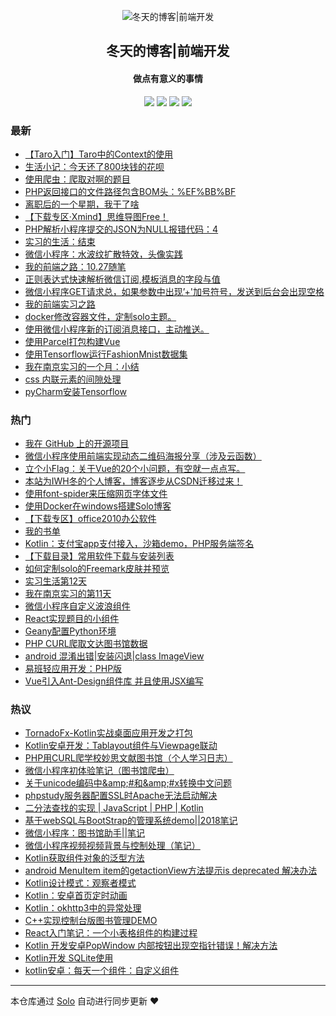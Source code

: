 <p align="center"><img alt="冬天的博客|前端开发" src="https://static.b3log.org/images/brand/solo-32.png"></p><h2 align="center">
冬天的博客|前端开发
</h2>

<h4 align="center">做点有意义的事情</h4>
<p align="center"><a title="冬天的博客|前端开发" target="_blank" href="https://github.com/iwh718/solo-blog"><img src="https://img.shields.io/github/last-commit/iwh718/solo-blog.svg?style=flat-square&color=FF9900"></a>
<a title="GitHub repo size in bytes" target="_blank" href="https://github.com/iwh718/solo-blog"><img src="https://img.shields.io/github/repo-size/iwh718/solo-blog.svg?style=flat-square"></a>
<a title="Solo Version" target="_blank" href="https://github.com/b3log/solo/releases"><img src="https://img.shields.io/badge/solo-3.6.4-f1e05a.svg?style=flat-square&color=blueviolet"></a>
<a title="Hits" target="_blank" href="https://github.com/b3log/hits"><img src="https://hits.b3log.org/iwh718/solo-blog.svg"></a></p>

### 最新

* [【Taro入门】Taro中的Context的使用](http://blog.borebooks.top/articles/2019/11/22/1574421961885.html)
* [生活小记：今天还了800块钱的花呗](http://blog.borebooks.top/articles/2019/11/15/1573825489290.html)
* [使用爬虫：爬取对啊的题目](http://blog.borebooks.top/articles/2019/11/14/1573727378926.html)
* [PHP返回接口的文件路径包含BOM头：%EF%BB%BF](http://blog.borebooks.top/articles/2019/11/13/1573619218351.html)
* [离职后的一个星期，我干了啥](http://blog.borebooks.top/articles/2019/11/11/1573475571852.html)
* [【下载专区·Xmind】思维导图Free！](http://blog.borebooks.top/articles/2019/11/04/1572874790855.html)
* [PHP解析小程序提交的JSON为NULL报错代码：4](http://blog.borebooks.top/articles/2019/11/03/1572725002694.html)
* [实习的生活：结束](http://blog.borebooks.top/articles/2019/11/02/1572691173355.html)
* [微信小程序：水波纹扩散特效，头像实践](http://blog.borebooks.top/articles/2019/10/30/1572365619157.html)
* [我的前端之路：10.27随笔](http://blog.borebooks.top/articles/2019/10/27/1572180208407.html)
* [正则表达式快速解析微信订阅,模板消息的字段与值](http://blog.borebooks.top/articles/2019/10/23/1571803290230.html)
* [微信小程序GET请求总，如果参数中出现’+'加号符号，发送到后台会出现空格](http://blog.borebooks.top/articles/2019/10/23/1571802725227.html)
* [我的前端实习之路](http://blog.borebooks.top/articles/2019/10/18/1571328958610.html)
* [docker修改容器文件，定制solo主题。](http://blog.borebooks.top/articles/2019/10/14/1571045765238.html)
* [使用微信小程序新的订阅消息接口，主动推送。](http://blog.borebooks.top/articles/2019/10/13/1570978916605.html)
* [使用Parcel打包构建Vue](http://blog.borebooks.top/articles/2019/10/08/1570500571251.html)
* [使用Tensorflow运行FashionMnist数据集](http://blog.borebooks.top/articles/2019/09/21/1569045167650.html)
* [我在南京实习的一个月：小结](http://blog.borebooks.top/articles/2019/09/12/1568299173068.html)
* [css 内联元素的间隙处理](http://blog.borebooks.top/articles/2019/09/12/1568272436904.html)
* [pyCharm安装Tensorflow](http://blog.borebooks.top/articles/2019/09/09/1568022939322.html)

### 热门

* [我在 GitHub 上的开源项目](http://blog.borebooks.top/my-github-repos)
* [微信小程序使用前端实现动态二维码海报分享（涉及云函数）](http://blog.borebooks.top/articles/2019/08/25/1566701972249.html)
* [立个小Flag：关于Vue的20个小问题，有空就一点点写。](http://blog.borebooks.top/articles/2019/08/25/1566703408311.html)
* [本站为IWH冬的个人博客，博客逐步从CSDN迁移过来！](http://blog.borebooks.top/hello-solo)
* [使用font-spider来压缩网页字体文件](http://blog.borebooks.top/articles/2019/08/31/1567222614776.html)
* [使用Docker在windows搭建Solo博客](http://blog.borebooks.top/articles/2019/08/20/1566279538847.html)
* [【下载专区】office2010办公软件](http://blog.borebooks.top/articles/2019/09/02/1567415645786.html)
* [我的书单](http://blog.borebooks.top/articles/2019/08/23/1566522644284.html)
* [Kotlin：支付宝app支付接入，沙箱demo，PHP服务端签名](http://blog.borebooks.top/articles/2019/08/20/1566313026471.html)
* [【下载目录】常用软件下载与安装列表](http://blog.borebooks.top/articles/2019/09/02/1567416110090.html)
* [如何定制solo的Freemark皮肤并预览](http://blog.borebooks.top/articles/2019/08/22/1566467677461.html)
* [实习生活第12天](http://blog.borebooks.top/articles/2019/08/21/1566401413424.html)
* [我在南京实习的第11天](http://blog.borebooks.top/articles/2019/08/20/1566312004173.html)
* [微信小程序自定义波浪组件](http://blog.borebooks.top/articles/2019/08/20/1566313566665.html)
* [React实现题目的小组件](http://blog.borebooks.top/articles/2019/08/20/1566256818411.html)
* [Geany配置Python环境](http://blog.borebooks.top/articles/2019/09/05/1567656120620.html)
* [PHP CURL爬取文达图书馆数据](http://blog.borebooks.top/articles/2019/08/19/1566223919275.html)
* [android 混淆出错|安装闪退|class ImageView](http://blog.borebooks.top/articles/2019/08/20/1566312925155.html)
* [易班轻应用开发：PHP版](http://blog.borebooks.top/articles/2019/08/20/1566313291707.html)
* [Vue引入Ant-Design组件库 并且使用JSX编写](http://blog.borebooks.top/articles/2019/08/20/1566256973917.html)

### 热议

* [TornadoFx-Kotlin实战桌面应用开发之打包](http://blog.borebooks.top/articles/2019/08/19/1566223592903.html)
* [Kotlin安卓开发：Tablayout组件与Viewpage联动](http://blog.borebooks.top/articles/2019/08/19/1566223669646.html)
* [PHP用CURL爬学校妙思文献图书馆（个人学习日志）](http://blog.borebooks.top/articles/2019/08/19/1566223957059.html)
* [微信小程序初体验笔记（图书馆爬虫）](http://blog.borebooks.top/articles/2019/08/19/1566223997700.html)
* [关于unicode编码中&amp;amp;#和&amp;amp;#x转换中文问题](http://blog.borebooks.top/articles/2019/08/19/1566224033929.html)
* [phpstudy服务器配置SSL时Apache无法启动解决](http://blog.borebooks.top/articles/2019/08/19/1566224068439.html)
* [二分法查找的实现 | JavaScript | PHP | Kotlin](http://blog.borebooks.top/articles/2019/08/19/1566224106090.html)
* [基于webSQL与BootStrap的管理系统demo||2018笔记](http://blog.borebooks.top/articles/2019/08/19/1566224134096.html)
* [微信小程序：图书馆助手||笔记](http://blog.borebooks.top/articles/2019/08/19/1566224158541.html)
* [微信小程序视频视频背景与控制处理（笔记）](http://blog.borebooks.top/articles/2019/08/19/1566224186203.html)
* [Kotlin获取组件对象的泛型方法](http://blog.borebooks.top/articles/2019/08/19/1566224211353.html)
* [android MenuItem item的getactionView方法提示is deprecated 解决办法](http://blog.borebooks.top/articles/2019/08/19/1566224245877.html)
* [Kotlin设计模式：观察者模式](http://blog.borebooks.top/articles/2019/08/19/1566224286724.html)
* [Kotlin：安卓首页定时动画](http://blog.borebooks.top/articles/2019/08/20/1566256434359.html)
* [Kotlin：okhttp3中的异常处理](http://blog.borebooks.top/articles/2019/08/20/1566256493222.html)
* [C++实现控制台版图书管理DEMO](http://blog.borebooks.top/articles/2019/08/20/1566256533720.html)
* [React入门笔记：一个小表格组件的构建过程](http://blog.borebooks.top/articles/2019/08/20/1566256582887.html)
* [Kotlin 开发安卓PopWindow 内部按钮出现空指针错误！解决方法](http://blog.borebooks.top/articles/2019/08/20/1566256607776.html)
* [Kotlin开发 SQLite使用](http://blog.borebooks.top/articles/2019/08/20/1566256636273.html)
* [kotlin安卓：每天一个组件：自定义组件](http://blog.borebooks.top/articles/2019/08/20/1566256665808.html)

---

本仓库通过 [Solo](https://github.com/b3log/solo) 自动进行同步更新 ❤️ 